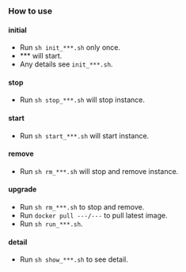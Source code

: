 ### How to use
#### initial
- Run `sh init_***.sh` only once.
- *** will start.
- Any details see `init_***.sh`.

#### stop
- Run `sh stop_***.sh` will stop instance.

#### start
- Run `sh start_***.sh` will start instance.

#### remove
- Run `sh rm_***.sh` will stop and remove instance.

#### upgrade
- Run `sh rm_***.sh` to stop and remove.
- Run `docker pull ---/---` to pull latest image.
- Run `sh run_***.sh`.

#### detail
- Run `sh show_***.sh` to see detail.
